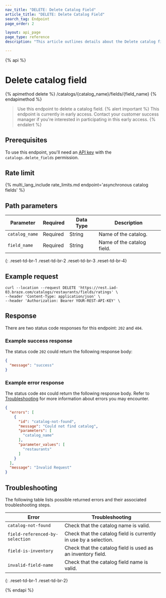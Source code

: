 ```yaml
---
nav_title: "DELETE: Delete Catalog Field"
article_title: "DELETE: Delete Catalog Field"
search_tag: Endpoint
page_order: 2

layout: api_page
page_type: reference
description: "This article outlines details about the Delete catalog field Braze endpoint."

---
```

{% api %}
# Delete catalog field
{% apimethod delete %}
/catalogs/{catalog_name}/fields/{field_name}
{% endapimethod %}

> Use this endpoint to delete a catalog field.
{% alert important %}
This endpoint is currently in early access. Contact your customer success manager if you're interested in participating in this early access.
{% endalert %}

## Prerequisites

To use this endpoint, you'll need an [API key]({{site.baseurl}}/api/basics#rest-api-key/) with the `catalogs.delete_fields` permission.

## Rate limit

{% multi_lang_include rate_limits.md endpoint='asynchronous catalog fields' %}

## Path parameters

| Parameter      | Required | Data Type | Description                |
| -------------- | -------- | --------- | -------------------------- |
| `catalog_name` | Required | String    | Name of the catalog.       |
| `field_name`   | Required | String    | Name of the catalog field. |
{: .reset-td-br-1 .reset-td-br-2 .reset-td-br-3 .reset-td-br-4}

## Example request

```
curl --location --request DELETE 'https://rest.iad-03.braze.com/catalogs/restaurants/fields/ratings' \
--header 'Content-Type: application/json' \
--header 'Authorization: Bearer YOUR-REST-API-KEY' \
```

## Response

There are two status code responses for this endpoint: `202` and `404`.

### Example success response

The status code `202` could return the following response body:

```json
{
  "message": "success"
}
```

### Example error response

The status code `404` could return the following response body. Refer to [Troubleshooting](#troubleshooting) for more information about errors you may encounter.

```json
{
  "errors": [
    {
      "id": "catalog-not-found",
      "message": "Could not find catalog",
      "parameters": [
        "catalog_name"
      ],
      "parameter_values": [
        "restaurants"
      ]
    }
  ],
  "message": "Invalid Request"
}
```

## Troubleshooting 

The following table lists possible returned errors and their associated troubleshooting steps.

| Error                           | Troubleshooting                                                  |
| ------------------------------- | ---------------------------------------------------------------- |
| `catalog-not-found`             | Check that the catalog name is valid.                            |
| `field-referenced-by-selection` | Check that the catalog field is currently in use by a selection. |
| `field-is-inventory`            | Check that the catalog field is used as an inventory field.      |
| `invalid-field-name`            | Check that the catalog field name is valid.                      |
{: .reset-td-br-1 .reset-td-br-2}

{% endapi %}